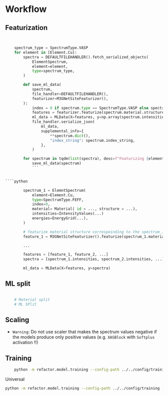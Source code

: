 # Workflow

## Featurization

`````python


    spectrum_type = SpectrumType.VASP
    for element in [Element.Cu]:
        spectra = DEFAULTFILEHANDLER().fetch_serialized_objects(
            ElementSpectrum,
            element=element,
            type=spectrum_type,
        )

        def save_ml_data(
            spectrum,
            file_handler=DEFAULTFILEHANDLER(),
            featurizer=M3GNetSiteFeaturizer(),
        ):
            index = 0 if spectrum.type == SpectrumType.VASP else spectrum.index
            features = featurizer.featurize(spectrum.material.structure, index)
            ml_data = MLData(X=features, y=np.array(spectrum.intensities))
            file_handler.serialize_json(
                ml_data,
                supplemental_info={
                    **spectrum.dict(),
                    "index_string": spectrum.index_string,
                },
            )

        for spectrum in tqdm(list(spectra), desc=f"Featurizing {element}"):
            save_ml_data(spectrum)
            ```


````python

        spectrum_1 = ElemntSpectrum(
            element=Element.Cu,
            type=SpectrumType.FEFF,
            index=0,
            material= Material( id = ..., structure = ...),
            intensities=IntensityValues(...)
            energies=EnergyGrid(...),
        )

        # featurize material structure correspoinding to the spectrum_1
        feature_1 = M3GNetSiteFeaturizer().featurize(spectrum_1.material.structure, spectrum_1.index)

        ...

        features = [feature_1, feature_2, ...]
        spectra = [spectrum_1.intensities, spectrum_2.intensities, ...]

        ml_data = MLData(X=features, y=spectra)

`````

## ML split

```python

    # Material split
    # ML SPlit

```

## Scaling

- `Warning`: Do not use scaler that makes the spectrum values negative if the models produce only positive values (e.g. `XASBlock` with `Softplus` activation !!)

## Training

```bash
    python -m refactor.model.training --config-path ../../config/training --config-name expertXAS element=Cu type=FEFF
```

Universal

```bash
python -m refactor.model.training --config-path ../../config/training --config-name universalXAS
```

```

```
